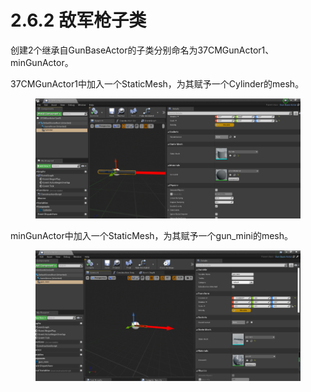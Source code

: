 # 2.6.2 敌军枪子类

创建2个继承自GunBaseActor的子类分别命名为37CMGunActor1、minGunActor。

37CMGunActor1中加入一个StaticMesh，为其赋予一个Cylinder的mesh。

<figure><img src="../../../.gitbook/assets/image (303).png" alt=""><figcaption></figcaption></figure>

minGunActor中加入一个StaticMesh，为其赋予一个gun\_mini的mesh。

<figure><img src="../../../.gitbook/assets/image (284).png" alt=""><figcaption></figcaption></figure>
